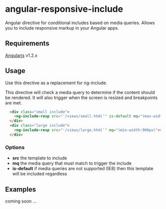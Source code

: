angular-responsive-include
==========================

Angular directive for conditional includes based on media queries. Allows you to include responsive markup in your Angular apps.

## Requirements
[Angularjs](http://http://angularjs.org/) v1.2.x

## Usage
Use this drective as a replacement for ng-include. 

This directive will check a media query to determine if the content should be rendered. It will also trigger when the screen is resized and breakpoints are met. 

```html
  <div class="small include">
    <ng-include-resp src="'/views/small.html'" is-default mq="(max-width:899px)"></ng-include-resp>
  </div>
  <div class="large include">
    <ng-include-resp src="'/views/large.html'" mq="(min-width:900px)"></ng-include-resp>
  </div>
```

### Options
  * **src** the template to include
  * **mq** the media query that must match to trigger the include
  * **is-default** if media queries are not supported (IE8) then this template will be included regardless

## Examples
coming soon ...

